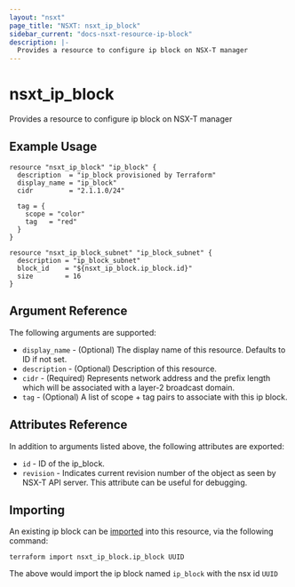 ```yaml
---
layout: "nsxt"
page_title: "NSXT: nsxt_ip_block"
sidebar_current: "docs-nsxt-resource-ip-block"
description: |-
  Provides a resource to configure ip block on NSX-T manager
---
```


# nsxt_ip_block

Provides a resource to configure ip block on NSX-T manager

## Example Usage

```hcl
resource "nsxt_ip_block" "ip_block" {
  description  = "ip_block provisioned by Terraform"
  display_name = "ip_block"
  cidr         = "2.1.1.0/24"

  tag = {
    scope = "color"
    tag   = "red"
  }
}

resource "nsxt_ip_block_subnet" "ip_block_subnet" {
  description = "ip_block_subnet"
  block_id    = "${nsxt_ip_block.ip_block.id}"
  size        = 16
}

```

## Argument Reference

The following arguments are supported:

* `display_name` - (Optional) The display name of this resource. Defaults to ID if not set.
* `description` - (Optional) Description of this resource.
* `cidr` - (Required) Represents network address and the prefix length which will be associated with a layer-2 broadcast domain.
* `tag` - (Optional) A list of scope + tag pairs to associate with this ip block.

## Attributes Reference

In addition to arguments listed above, the following attributes are exported:

* `id` - ID of the ip_block.
* `revision` - Indicates current revision number of the object as seen by NSX-T API server. This attribute can be useful for debugging.


## Importing

An existing ip block can be [imported][docs-import] into this resource, via the following command:

[docs-import]: /docs/import/index.html

```
terraform import nsxt_ip_block.ip_block UUID
```

The above would import the ip block named `ip_block` with the nsx id `UUID`
